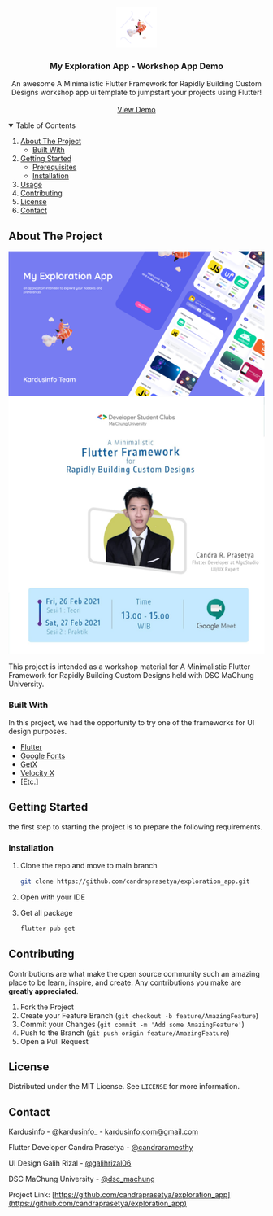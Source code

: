 <!-- PROJECT LOGO -->
<br />
<p align="center">
  <a href="https://github.com/candraprasetya/exploration_app">
    <img src="assets/logo.png" alt="Logo" height="80">
  </a>

  <h3 align="center">My Exploration App - Workshop App Demo</h3>

  <p align="center">
    An awesome A Minimalistic Flutter Framework for Rapidly Building Custom Designs workshop app ui template to jumpstart your projects using Flutter!
    <br />
    <br />
    <a href="#">View Demo</a>
  </p>
</p>



<!-- TABLE OF CONTENTS -->
<details open="open">
  <summary>Table of Contents</summary>
  <ol>
    <li>
      <a href="#about-the-project">About The Project</a>
      <ul>
        <li><a href="#built-with">Built With</a></li>
      </ul>
    </li>
    <li>
      <a href="#getting-started">Getting Started</a>
      <ul>
        <li><a href="#prerequisites">Prerequisites</a></li>
        <li><a href="#installation">Installation</a></li>
      </ul>
    </li>
    <li><a href="#usage">Usage</a></li>
    <li><a href="#contributing">Contributing</a></li>
    <li><a href="#license">License</a></li>
    <li><a href="#contact">Contact</a></li>
  </ol>
</details>



<!-- ABOUT THE PROJECT -->
## About The Project

[![My Exploration Screenshot][product-screenshot]](https://kardusinfo.com)
[![Workshop Image][workshop-image]](https://www.instagram.com/p/CLN-_RxBupJ/)

This project is intended as a workshop material for A Minimalistic Flutter Framework for Rapidly Building Custom Designs held with DSC MaChung University.

### Built With

In this project, we had the opportunity to try one of the frameworks for UI design purposes.
* [Flutter](https://flutter.dev)
* [Google Fonts](https://fonts.google.com/)
* [GetX](https://pub.dev/packages/get)
* [Velocity X](https://velocityx.dev/)
* [Etc.]

<!-- GETTING STARTED -->
## Getting Started

the first step to starting the project is to prepare the following requirements.

### Installation

1. Clone the repo and move to main branch
   ```sh
   git clone https://github.com/candraprasetya/exploration_app.git
   ```
3. Open with your IDE

4. Get all package
   ```sh
   flutter pub get
   ```

<!-- CONTRIBUTING -->
## Contributing

Contributions are what make the open source community such an amazing place to be learn, inspire, and create. Any contributions you make are **greatly appreciated**.

1. Fork the Project
2. Create your Feature Branch (`git checkout -b feature/AmazingFeature`)
3. Commit your Changes (`git commit -m 'Add some AmazingFeature'`)
4. Push to the Branch (`git push origin feature/AmazingFeature`)
5. Open a Pull Request


<!-- LICENSE -->
## License

Distributed under the MIT License. See `LICENSE` for more information.


<!-- CONTACT -->
## Contact

Kardusinfo - [@kardusinfo_](https://instagram.com/kardusinfo_) - kardusinfo.com@gmail.com

Flutter Developer
Candra Prasetya - [@candraramesthy](https://instagram.com/candraramesthy)

UI Design
Galih Rizal - [@galihrizal06](https://instagram.com/candraramesthy) 

DSC MaChung University - [@dsc_machung](https://instagram.com/dsc_machung)

Project Link: [https://github.com/candraprasetya/exploration_app](https://github.com/candraprasetya/exploration_app)

[product-screenshot]: screenshot/screenshot.png
[workshop-image]: screenshot/workshop.png
